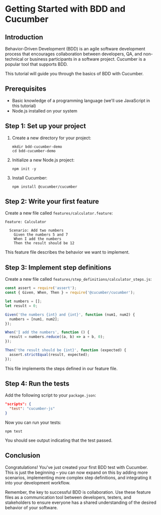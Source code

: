 # Getting Started with BDD and Cucumber

## Introduction

Behavior-Driven Development (BDD) is an agile software development process that encourages collaboration between developers, QA, and non-technical or business participants in a software project. Cucumber is a popular tool that supports BDD.

This tutorial will guide you through the basics of BDD with Cucumber.

## Prerequisites

- Basic knowledge of a programming language (we'll use JavaScript in this tutorial)
- Node.js installed on your system

## Step 1: Set up your project

1. Create a new directory for your project:
   ```
   mkdir bdd-cucumber-demo
   cd bdd-cucumber-demo
   ```

2. Initialize a new Node.js project:
   ```
   npm init -y
   ```

3. Install Cucumber:
   ```
   npm install @cucumber/cucumber
   ```

## Step 2: Write your first feature

Create a new file called `features/calculator.feature`:

```gherkin
Feature: Calculator

  Scenario: Add two numbers
    Given the numbers 5 and 7
    When I add the numbers
    Then the result should be 12
```

This feature file describes the behavior we want to implement.

## Step 3: Implement step definitions

Create a new file called `features/step_definitions/calculator_steps.js`:

```javascript
const assert = require('assert');
const { Given, When, Then } = require('@cucumber/cucumber');

let numbers = [];
let result = 0;

Given('the numbers {int} and {int}', function (num1, num2) {
  numbers = [num1, num2];
});

When('I add the numbers', function () {
  result = numbers.reduce((a, b) => a + b, 0);
});

Then('the result should be {int}', function (expected) {
  assert.strictEqual(result, expected);
});
```

This file implements the steps defined in our feature file.

## Step 4: Run the tests

Add the following script to your `package.json`:

```json
"scripts": {
  "test": "cucumber-js"
}
```

Now you can run your tests:

```
npm test
```

You should see output indicating that the test passed.

## Conclusion

Congratulations! You've just created your first BDD test with Cucumber. This is just the beginning – you can now expand on this by adding more scenarios, implementing more complex step definitions, and integrating it into your development workflow.

Remember, the key to successful BDD is collaboration. Use these feature files as a communication tool between developers, testers, and stakeholders to ensure everyone has a shared understanding of the desired behavior of your software.


